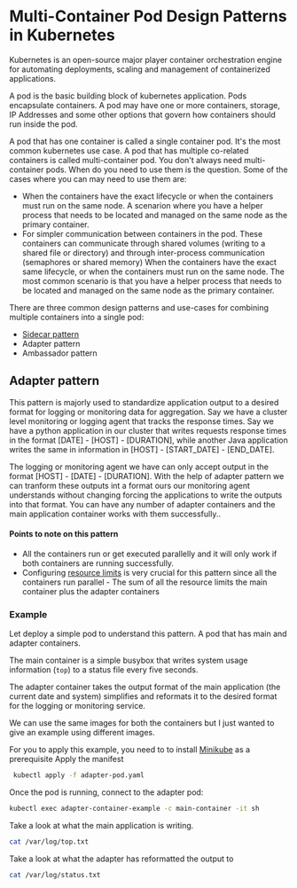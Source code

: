 # Multi-Container Pod Design Patterns in Kubernetes

Kubernetes is an open-source major player container orchestration engine for automating deployments, scaling and management of containerized applications.

A pod is the basic building block of kubernetes application. Pods encapsulate containers. A pod may have one or more containers, storage, IP Addresses and some other options that govern how containers should run inside the pod.

A pod that has one container is called a single container pod. It's the most common kubernetes use case. A pod that has multiple co-related containers is called multi-container pod. You don't always need multi-container pods. When do you need to use them is the question. Some of the cases where you can may need to use them are:
- When the containers have the exact lifecycle or when the containers must run on the same node. A scenarion where you have a helper process that needs to be located and managed on the same node as the primary container.
- For simpler communication between containers in the pod. These containers can communicate through shared volumes (writing to a shared file or directory) and through inter-process communication (semaphores or shared memory)
When the containers have the exact same lifecycle, or when the containers must run on the same node. The most common scenario is that you have a helper process that needs to be located and managed on the same node as the primary container.

There are three common design patterns and use-cases for combining multiple containers into a single pod:

- [Sidecar pattern](https://github.com/NYARAS/k8s-sidecar-container-pattern)
- Adapter pattern
- Ambassador pattern

## Adapter pattern
This pattern is majorly used to standardize application output to a desired format for logging or monitoring data for aggregation.
Say we have a cluster level monitoring or logging agent that tracks the response times. Say we have a python application in our cluster that writes requests response times in the format [DATE] - [HOST] - [DURATION], while another Java application writes the same in information in [HOST] - [START_DATE] - [END_DATE].

The logging or monitoring agent we have can only accept output in the format [HOST] - [DATE] - [DURATION]. With the help of adapter pattern we can tranform these outputs int a format ours our monitoring agent understands without changing forcing the applications to write the outputs into that format.
You can have any number of adapter containers and the main application container works with them successfully..

#### Points to note on this pattern
* All the containers run or get executed parallelly and it will only work if both containers are running successfully.
* Configuring [resource limits](https://kubernetes.io/docs/concepts/configuration/manage-resources-containers/) is very crucial for this pattern since all the containers run parallel - The sum of all the resource limits the main container plus the adapter containers

### Example
Let deploy a simple pod to understand this pattern. A pod that has main and adapter containers.

The main container is a simple busybox that writes system usage information (`top`) to a status file every five seconds.

The adapter container takes the output format of the main application (the current date and system) simplifies and reformats it to the desired format for the logging or monitoring service.

We can use the same images for both the containers but I just wanted to give an example using different images.

For you to apply this example, you need to to install [Minikube](https://minikube.sigs.k8s.io/docs/start/) as a prerequisite
Apply the manifest
```bash
 kubectl apply -f adapter-pod.yaml
```
Once the pod is running, connect to the adapter pod:
```bash
kubectl exec adapter-container-example -c main-container -it sh
```
Take a look at what the main application is writing.
```bash
cat /var/log/top.txt
```
Take a look at what the adapter has reformatted the output to
```bash
cat /var/log/status.txt
```
